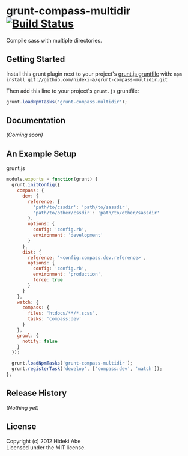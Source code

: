 # grunt-compass-multidir  [![Build Status](https://secure.travis-ci.org/hideki-a/grunt-compass-multidir.png?branch=master)](http://travis-ci.org/hideki-a/grunt-compass-multidir)

Compile sass with multiple directories.

## Getting Started
Install this grunt plugin next to your project's [grunt.js gruntfile][getting_started] with: `npm install git://github.com/hideki-a/grunt-compass-multidir.git`

Then add this line to your project's `grunt.js` gruntfile:

```javascript
grunt.loadNpmTasks('grunt-compass-multidir');
```

[grunt]: http://gruntjs.com/
[getting_started]: https://github.com/gruntjs/grunt/blob/master/docs/getting_started.md

## Documentation
_(Coming soon)_

## An Example Setup
grunt.js
```javascript
module.exports = function(grunt) {
  grunt.initConfig({
    compass: {
      dev: {
        reference: {
          'path/to/cssdir': 'path/to/sassdir',
          'path/to/other/cssdir': 'path/to/other/sassdir'
        },
        options: {
          config: 'config.rb',
          environment: 'development'
        }
      },
      dist: {
        reference: '<config:compass.dev.reference>',
        options: {
          config: 'config.rb',
          environment: 'production',
          force: true
        }
      }
    },
    watch: {
      compass: {
        files: 'htdocs/**/*.scss',
        tasks: 'compass:dev'
      }
    },
    growl: {
      notify: false
    }
  });

  grunt.loadNpmTasks('grunt-compass-multidir');
  grunt.registerTask('develop', ['compass:dev', 'watch']);
};
```
<!-- 
## Contributing
In lieu of a formal styleguide, take care to maintain the existing coding style. Add unit tests for any new or changed functionality. Lint and test your code using [grunt][grunt].
-->

## Release History
_(Nothing yet)_

## License
Copyright (c) 2012 Hideki Abe  
Licensed under the MIT license.
